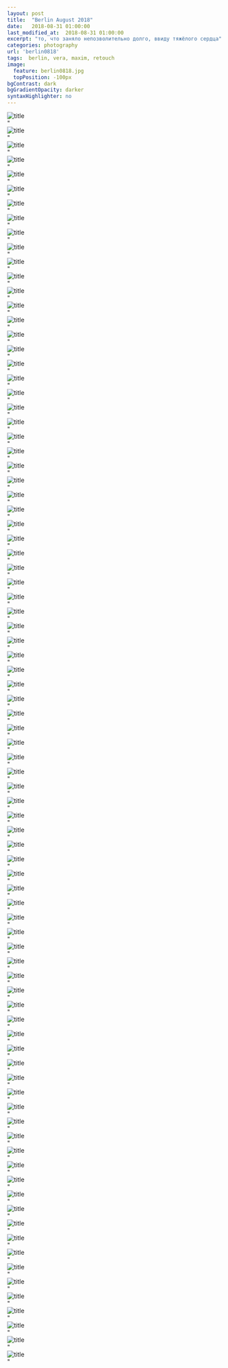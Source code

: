 ```yaml
---
layout: post
title:  "Berlin August 2018"
date:   2018-08-31 01:00:00
last_modified_at:  2018-08-31 01:00:00
excerpt: "то, что заняло непозволительно долго, ввиду тяжёлого сердца"
categories: photography
url: 'berlin0818'
tags:  berlin, vera, maxim, retouch
image:
  feature: berlin0818.jpg
  topPosition: -100px
bgContrast: dark
bgGradientOpacity: darker
syntaxHighlighter: no
---
```

<body>
        <div id="gg-screen"></div>
    <div class="gg-box">
     <div class="gg-element"> <div class="gg-container"> <img alt="title" src="~/assets/images/albums/italy16/it-1.jpg"></div> </div>"
<div class="gg-element"> <div class="gg-container"> <img alt="title" src="~/assets/images/albums/italy16/it-2.jpg"></div> </div>"
<div class="gg-element"> <div class="gg-container"> <img alt="title" src="~/assets/images/albums/italy16/it-3.jpg"></div> </div>"
<div class="gg-element"> <div class="gg-container"> <img alt="title" src="~/assets/images/albums/italy16/it-4.jpg"></div> </div>"
<div class="gg-element"> <div class="gg-container"> <img alt="title" src="~/assets/images/albums/italy16/it-5.jpg"></div> </div>"
<div class="gg-element"> <div class="gg-container"> <img alt="title" src="~/assets/images/albums/italy16/it-6.jpg"></div> </div>"
<div class="gg-element"> <div class="gg-container"> <img alt="title" src="~/assets/images/albums/italy16/it-7.jpg"></div> </div>"
<div class="gg-element"> <div class="gg-container"> <img alt="title" src="~/assets/images/albums/italy16/it-8.jpg"></div> </div>"
<div class="gg-element"> <div class="gg-container"> <img alt="title" src="~/assets/images/albums/italy16/it-9.jpg"></div> </div>"
<div class="gg-element"> <div class="gg-container"> <img alt="title" src="~/assets/images/albums/italy16/it-10.jpg"></div> </div>"
<div class="gg-element"> <div class="gg-container"> <img alt="title" src="~/assets/images/albums/italy16/it-11.jpg"></div> </div>"
<div class="gg-element"> <div class="gg-container"> <img alt="title" src="~/assets/images/albums/italy16/it-12.jpg"></div> </div>"
<div class="gg-element"> <div class="gg-container"> <img alt="title" src="~/assets/images/albums/italy16/it-13.jpg"></div> </div>"
<div class="gg-element"> <div class="gg-container"> <img alt="title" src="~/assets/images/albums/italy16/it-14.jpg"></div> </div>"
<div class="gg-element"> <div class="gg-container"> <img alt="title" src="~/assets/images/albums/italy16/it-15.jpg"></div> </div>"
<div class="gg-element"> <div class="gg-container"> <img alt="title" src="~/assets/images/albums/italy16/it-16.jpg"></div> </div>"
<div class="gg-element"> <div class="gg-container"> <img alt="title" src="~/assets/images/albums/italy16/it-17.jpg"></div> </div>"
<div class="gg-element"> <div class="gg-container"> <img alt="title" src="~/assets/images/albums/italy16/it-18.jpg"></div> </div>"
<div class="gg-element"> <div class="gg-container"> <img alt="title" src="~/assets/images/albums/italy16/it-19.jpg"></div> </div>"
<div class="gg-element"> <div class="gg-container"> <img alt="title" src="~/assets/images/albums/italy16/it-20.jpg"></div> </div>"
<div class="gg-element"> <div class="gg-container"> <img alt="title" src="~/assets/images/albums/italy16/it-21.jpg"></div> </div>"
<div class="gg-element"> <div class="gg-container"> <img alt="title" src="~/assets/images/albums/italy16/it-22.jpg"></div> </div>"
<div class="gg-element"> <div class="gg-container"> <img alt="title" src="~/assets/images/albums/italy16/it-23.jpg"></div> </div>"
<div class="gg-element"> <div class="gg-container"> <img alt="title" src="~/assets/images/albums/italy16/it-24.jpg"></div> </div>"
<div class="gg-element"> <div class="gg-container"> <img alt="title" src="~/assets/images/albums/italy16/it-25.jpg"></div> </div>"
<div class="gg-element"> <div class="gg-container"> <img alt="title" src="~/assets/images/albums/italy16/it-26.jpg"></div> </div>"
<div class="gg-element"> <div class="gg-container"> <img alt="title" src="~/assets/images/albums/italy16/it-27.jpg"></div> </div>"
<div class="gg-element"> <div class="gg-container"> <img alt="title" src="~/assets/images/albums/italy16/it-28.jpg"></div> </div>"
<div class="gg-element"> <div class="gg-container"> <img alt="title" src="~/assets/images/albums/italy16/it-29.jpg"></div> </div>"
<div class="gg-element"> <div class="gg-container"> <img alt="title" src="~/assets/images/albums/italy16/it-30.jpg"></div> </div>"
<div class="gg-element"> <div class="gg-container"> <img alt="title" src="~/assets/images/albums/italy16/it-31.jpg"></div> </div>"
<div class="gg-element"> <div class="gg-container"> <img alt="title" src="~/assets/images/albums/italy16/it-32.jpg"></div> </div>"
<div class="gg-element"> <div class="gg-container"> <img alt="title" src="~/assets/images/albums/italy16/it-33.jpg"></div> </div>"
<div class="gg-element"> <div class="gg-container"> <img alt="title" src="~/assets/images/albums/italy16/it-34.jpg"></div> </div>"
<div class="gg-element"> <div class="gg-container"> <img alt="title" src="~/assets/images/albums/italy16/it-35.jpg"></div> </div>"
<div class="gg-element"> <div class="gg-container"> <img alt="title" src="~/assets/images/albums/italy16/it-36.jpg"></div> </div>"
<div class="gg-element"> <div class="gg-container"> <img alt="title" src="~/assets/images/albums/italy16/it-37.jpg"></div> </div>"
<div class="gg-element"> <div class="gg-container"> <img alt="title" src="~/assets/images/albums/italy16/it-38.jpg"></div> </div>"
<div class="gg-element"> <div class="gg-container"> <img alt="title" src="~/assets/images/albums/italy16/it-39.jpg"></div> </div>"
<div class="gg-element"> <div class="gg-container"> <img alt="title" src="~/assets/images/albums/italy16/it-40.jpg"></div> </div>"
<div class="gg-element"> <div class="gg-container"> <img alt="title" src="~/assets/images/albums/italy16/it-41.jpg"></div> </div>"
<div class="gg-element"> <div class="gg-container"> <img alt="title" src="~/assets/images/albums/italy16/it-42.jpg"></div> </div>"
<div class="gg-element"> <div class="gg-container"> <img alt="title" src="~/assets/images/albums/italy16/it-43.jpg"></div> </div>"
<div class="gg-element"> <div class="gg-container"> <img alt="title" src="~/assets/images/albums/italy16/it-44.jpg"></div> </div>"
<div class="gg-element"> <div class="gg-container"> <img alt="title" src="~/assets/images/albums/italy16/it-45.jpg"></div> </div>"
<div class="gg-element"> <div class="gg-container"> <img alt="title" src="~/assets/images/albums/italy16/it-46.jpg"></div> </div>"
<div class="gg-element"> <div class="gg-container"> <img alt="title" src="~/assets/images/albums/italy16/it-47.jpg"></div> </div>"
<div class="gg-element"> <div class="gg-container"> <img alt="title" src="~/assets/images/albums/italy16/it-48.jpg"></div> </div>"
<div class="gg-element"> <div class="gg-container"> <img alt="title" src="~/assets/images/albums/italy16/it-49.jpg"></div> </div>"
<div class="gg-element"> <div class="gg-container"> <img alt="title" src="~/assets/images/albums/italy16/it-50.jpg"></div> </div>"
<div class="gg-element"> <div class="gg-container"> <img alt="title" src="~/assets/images/albums/italy16/it-51.jpg"></div> </div>"
<div class="gg-element"> <div class="gg-container"> <img alt="title" src="~/assets/images/albums/italy16/it-52.jpg"></div> </div>"
<div class="gg-element"> <div class="gg-container"> <img alt="title" src="~/assets/images/albums/italy16/it-53.jpg"></div> </div>"
<div class="gg-element"> <div class="gg-container"> <img alt="title" src="~/assets/images/albums/italy16/it-54.jpg"></div> </div>"
<div class="gg-element"> <div class="gg-container"> <img alt="title" src="~/assets/images/albums/italy16/it-55.jpg"></div> </div>"
<div class="gg-element"> <div class="gg-container"> <img alt="title" src="~/assets/images/albums/italy16/it-56.jpg"></div> </div>"
<div class="gg-element"> <div class="gg-container"> <img alt="title" src="~/assets/images/albums/italy16/it-57.jpg"></div> </div>"
<div class="gg-element"> <div class="gg-container"> <img alt="title" src="~/assets/images/albums/italy16/it-58.jpg"></div> </div>"
<div class="gg-element"> <div class="gg-container"> <img alt="title" src="~/assets/images/albums/italy16/it-59.jpg"></div> </div>"
<div class="gg-element"> <div class="gg-container"> <img alt="title" src="~/assets/images/albums/italy16/it-60.jpg"></div> </div>"
<div class="gg-element"> <div class="gg-container"> <img alt="title" src="~/assets/images/albums/italy16/it-61.jpg"></div> </div>"
<div class="gg-element"> <div class="gg-container"> <img alt="title" src="~/assets/images/albums/italy16/it-62.jpg"></div> </div>"
<div class="gg-element"> <div class="gg-container"> <img alt="title" src="~/assets/images/albums/italy16/it-63.jpg"></div> </div>"
<div class="gg-element"> <div class="gg-container"> <img alt="title" src="~/assets/images/albums/italy16/it-64.jpg"></div> </div>"
<div class="gg-element"> <div class="gg-container"> <img alt="title" src="~/assets/images/albums/italy16/it-65.jpg"></div> </div>"
<div class="gg-element"> <div class="gg-container"> <img alt="title" src="~/assets/images/albums/italy16/it-66.jpg"></div> </div>"
<div class="gg-element"> <div class="gg-container"> <img alt="title" src="~/assets/images/albums/italy16/it-67.jpg"></div> </div>"
<div class="gg-element"> <div class="gg-container"> <img alt="title" src="~/assets/images/albums/italy16/it-68.jpg"></div> </div>"
<div class="gg-element"> <div class="gg-container"> <img alt="title" src="~/assets/images/albums/italy16/it-69.jpg"></div> </div>"
<div class="gg-element"> <div class="gg-container"> <img alt="title" src="~/assets/images/albums/italy16/it-70.jpg"></div> </div>"
<div class="gg-element"> <div class="gg-container"> <img alt="title" src="~/assets/images/albums/italy16/it-71.jpg"></div> </div>"
<div class="gg-element"> <div class="gg-container"> <img alt="title" src="~/assets/images/albums/italy16/it-72.jpg"></div> </div>"
<div class="gg-element"> <div class="gg-container"> <img alt="title" src="~/assets/images/albums/italy16/it-73.jpg"></div> </div>"
<div class="gg-element"> <div class="gg-container"> <img alt="title" src="~/assets/images/albums/italy16/it-74.jpg"></div> </div>"
<div class="gg-element"> <div class="gg-container"> <img alt="title" src="~/assets/images/albums/italy16/it-75.jpg"></div> </div>"
<div class="gg-element"> <div class="gg-container"> <img alt="title" src="~/assets/images/albums/italy16/it-76.jpg"></div> </div>"
<div class="gg-element"> <div class="gg-container"> <img alt="title" src="~/assets/images/albums/italy16/it-77.jpg"></div> </div>"
<div class="gg-element"> <div class="gg-container"> <img alt="title" src="~/assets/images/albums/italy16/it-78.jpg"></div> </div>"
<div class="gg-element"> <div class="gg-container"> <img alt="title" src="~/assets/images/albums/italy16/it-79.jpg"></div> </div>"
<div class="gg-element"> <div class="gg-container"> <img alt="title" src="~/assets/images/albums/italy16/it-80.jpg"></div> </div>"
<div class="gg-element"> <div class="gg-container"> <img alt="title" src="~/assets/images/albums/italy16/it-81.jpg"></div> </div>"
<div class="gg-element"> <div class="gg-container"> <img alt="title" src="~/assets/images/albums/italy16/it-82.jpg"></div> </div>"
<div class="gg-element"> <div class="gg-container"> <img alt="title" src="~/assets/images/albums/italy16/it-83.jpg"></div> </div>"
<div class="gg-element"> <div class="gg-container"> <img alt="title" src="~/assets/images/albums/italy16/it-84.jpg"></div> </div>"
<div class="gg-element"> <div class="gg-container"> <img alt="title" src="~/assets/images/albums/italy16/it-85.jpg"></div> </div>"
<div class="gg-element"> <div class="gg-container"> <img alt="title" src="~/assets/images/albums/italy16/it-86.jpg"></div> </div>"
    </div>
        <script src="https://code.jquery.com/jquery-3.3.1.slim.min.js" integrity="sha384-q8i/X+965DzO0rT7abK41JStQIAqVgRVzpbzo5smXKp4YfRvH+8abtTE1Pi6jizo" crossorigin="anonymous"></script>
        <script type="text/javascript" src="assets/javascripts/grid-gallery.min.js"></script>
</body>